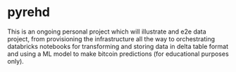 # pyrehd

This is an ongoing personal project which will illustrate and e2e data project, from provisioning the infrastructure all the way to orchestrating databricks notebooks for transforming and storing data in delta table format and using a ML model to make bitcoin predictions (for educational purposes only).